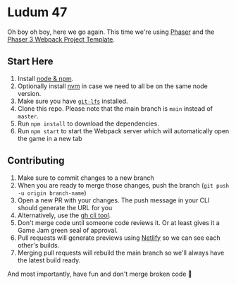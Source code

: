 # Ludum 47

Oh boy oh boy, here we go again. This time we're using [Phaser](https://phaser.io/) and the [Phaser 3 Webpack Project Template](https://github.com/photonstorm/phaser3-project-template).

## Start Here

1. Install [node & npm](https://nodejs.org/en/).
2. Optionally install [nvm](https://github.com/nvm-sh/nvm) in case we need to all be on the same node version.
3. Make sure you have [`git-lfs`](https://git-lfs.github.com/) installed.
4. Clone this repo. Please note that the main branch is `main` instead of `master`.
5. Run `npm install` to download the dependencies.
6. Run `npm start` to start the Webpack server which will automatically open the game in a new tab

## Contributing

1. Make sure to commit changes to a new branch
2. When you are ready to merge those changes, push the branch (`git push -u origin branch-name`)
3. Open a new PR with your changes. The push message in your CLI should generate the URL for you
4. Alternatively, use the [gh cli tool](https://cli.github.com/).
5. Don't merge code until someone code reviews it. Or at least gives it a Game Jam green seal of approval.
6. Pull requests will generate previews using [Netlify](https://www.netlify.com/) so we can see each other's builds.
7. Merging pull requests will rebuild the main branch so we'll always have the latest build ready.

And most importantly, have fun and don't merge broken code 🥳

